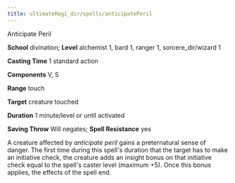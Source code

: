 ```yaml
---
title: ultimateMagi_dir/spells/anticipatePeril
---
```

Anticipate Peril

**School** divination; **Level** alchemist 1, bard 1, ranger 1, sorcere_dir/wizard 1

**Casting Time** 1 standard action

**Components** V, S

**Range** touch

**Target** creature touched

**Duration** 1 minute/level or until activated

**Saving Throw** Will negates; **Spell Resistance** yes

A creature affected by _anticipate peril_ gains a preternatural sense of danger. The first time during this spell's duration that the target has to make an initiative check, the creature adds an insight bonus on that initiative check equal to the spell's caster level (maximum +5). Once this bonus applies, the effects of the spell end.

